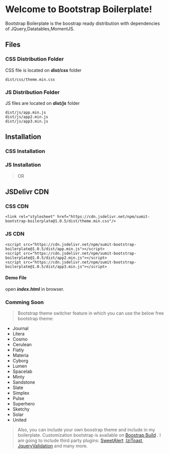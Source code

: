 # Welcome to Bootstrap Boilerplate!

Bootstrap Boilerplate is the boostrap ready distribution with dependencies of JQuery,Datatables,MomentJS.

## Files

### CSS Distribution Folder

CSS file is located on _**dist/css**_ folder

```text
dist/css/theme.min.css
```

### JS Distribution Folder

JS files are located on _**dist/js**_ folder

```text
dist/js/app.min.js
dist/js/app2.min.js
dist/js/app3.min.js
```

## Installation

### CSS Installation

### JS Installation

>OR 
## JSDelivr CDN 
### CSS CDN 
```<link rel="stylesheet" href="https://cdn.jsdelivr.net/npm/sumit-bootstrap-boilerplate@1.0.5/dist/theme.min.css"/>```
### JS CDN
```
<script src="https://cdn.jsdelivr.net/npm/sumit-bootstrap-boilerplate@1.0.5/dist/app.min.js"></script>
<script src="https://cdn.jsdelivr.net/npm/sumit-bootstrap-boilerplate@1.0.5/dist/app2.min.js"></script>
<script src="https://cdn.jsdelivr.net/npm/sumit-bootstrap-boilerplate@1.0.5/dist/app3.min.js"></script>
```
#### Demo File

open _**index.html**_ in browser.

### Comming Soon

> Bootstrap theme switcher feature in which you can use the below free bootstrap theme:

* Journal
* Litera
* Cosmo
* Cerulean
* Flatly
* Materia
* Cyborg
* Lumen
* Spacelab
* Minty
* Sandstone
* Slate
* Simplex
* Pulse
* Superhero
* Sketchy
* Solar
* United

> Also, you can include your own boostrap theme and include in my boilerplate. Customization bootstrap is available on [Boostrap Build](https://bootstrap.build/themes) . I am going to include third party plugins: [SweetAlert](https://sweetalert2.github.io/) ,[IziToast](http://izitoast.marcelodolza.com/), [JqueryValidation](https://jqueryvalidation.org) and many more.


